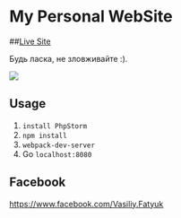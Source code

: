 # My Personal WebSite


##<a href="http://a-ir.tk" target="_blank">Live Site</a>


Будь ласка, не зловживайте :).


<img src="https://upload.wikimedia.org/wikipedia/commons/thumb/a/a7/React-icon.svg/1200px-React-icon.svg.png" />

## Usage
1. `install PhpStorm`
2. `npm install`
3. `webpack-dev-server`
4. Go `localhost:8080`

## Facebook

<a href="https://www.facebook.com/Vasiliy.Fatyuk" target="_blank">https://www.facebook.com/Vasiliy.Fatyuk</a>
